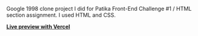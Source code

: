 Google 1998 clone project I did for Patika Front-End Challenge #1 / HTML section assignment. I used HTML and CSS.

<b><a href="https://kodluyoruzilkrepo-seven.vercel.app/google-1998/index.html">Live preview with Vercel</a></b>

